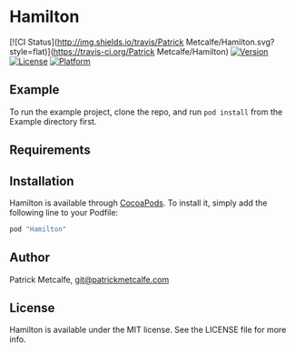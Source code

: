 # Hamilton

[![CI Status](http://img.shields.io/travis/Patrick Metcalfe/Hamilton.svg?style=flat)](https://travis-ci.org/Patrick Metcalfe/Hamilton)
[![Version](https://img.shields.io/cocoapods/v/Hamilton.svg?style=flat)](http://cocoapods.org/pods/Hamilton)
[![License](https://img.shields.io/cocoapods/l/Hamilton.svg?style=flat)](http://cocoapods.org/pods/Hamilton)
[![Platform](https://img.shields.io/cocoapods/p/Hamilton.svg?style=flat)](http://cocoapods.org/pods/Hamilton)

## Example

To run the example project, clone the repo, and run `pod install` from the Example directory first.

## Requirements

## Installation

Hamilton is available through [CocoaPods](http://cocoapods.org). To install
it, simply add the following line to your Podfile:

```ruby
pod "Hamilton"
```

## Author

Patrick Metcalfe, git@patrickmetcalfe.com

## License

Hamilton is available under the MIT license. See the LICENSE file for more info.
